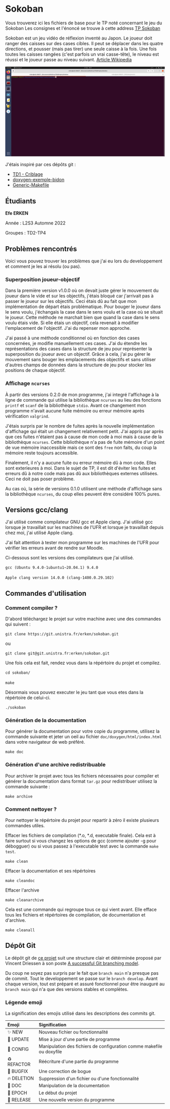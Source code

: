 # Sokoban
Vous trouverez ici les fichiers de base pour le TP noté concernant le jeu du Sokoban
Les consignes et l'énoncé se trouve à cette address [TP Sokoban](https://techdevprintemps2022.pages.unistra.fr/TP_TechDevEnonce/)

Sokoban est un jeu vidéo de réflexion inventé au Japon. Le joueur doit ranger des caisses sur des cases cibles. Il peut se déplacer dans les quatre directions, et pousser (mais pas tirer) une seule caisse à la fois. Une fois toutes les caisses rangées (c'est parfois un vrai casse-tête), le niveau est réussi et le joueur passe au niveau suivant. [Article Wikipedia](https://fr.wikipedia.org/wiki/Sokoban)

<!-- Pour la compatibilité de GitLab et de Doxygen en même temps j'ai du utiliser cette ligne de html pour attacher une image -->
<img src="images/sokobanCLIv0.2.2.gif">

J'étais inspiré par ces dépôts git :

* [TD1 - Criblage](https://gitlab.com/qgoestch/td1-criblage)
* [doxygen-exemple-bidon](https://git.unistra.fr/max.schmitt/doxygen-exemple-bidon)
* [Generic-Makefile](https://github.com/Leandros/Generic-Makefile/blob/master/Makefile)

## Étudiants
**Efe ERKEN**

Année : L2S3 Automne 2022

Groupes : TD2-TP4

## Problèmes rencontrés
Voici vous pouvez trouver les problèmes que j'ai eu lors du developpement et comment je les ai résolu (ou pas).

### Superposition joueur-objectif
Dans la première version v1.0.0 où on devait juste gérer le mouvement du joueur dans le vide et sur les objectifs, j'étais bloqué car j'arrivait pas à passer le joueur sur les objectifs. Ceci étais dû au fait que mon implémentation de départ étais problématique. Pour bouger le joueur dans le sens voulu, j'échangais la case dans le sens voulu et la case où se situait le joueur. Cette méthode ne marchait bien que quand la case dans le sens voulu étais vide. Si elle étais un objectif, cela revenait à modifier l'emplacement de l'objectif. J'ai du repenser mon approche.

J'ai passé à une méthode conditionnel où en fonction des cases concernées, je modifie manuellement ces cases. J'ai du étendre les représentations des cases dans la structure de jeu pour représenter la superposition du joueur avec un objectif. Grâce à cela, j'ai pu gérer le mouvement sans bouger les emplacements des objectifs et sans utiliser d'autres champs de données dans la structure de jeu pour stocker les positions de chaque objectif.

### Affichage `ncurses`
À partir des versions 0.2.0 de mon programme, j'ai integré l'affichage à la ligne de commande qui utilise la bibliothèque `ncurses` au lieu des fonctions `printf` et `scanf` de la bibliothèque `stdio`. Avant ce changement mon programme n'avait aucune fuite mémoire ou erreur mémoire après vérification `valgrind`.

J'étais surpris par le nombre de fuites après la nouvelle implémentation d'affichage qui était un changement relativement petit. J'ai appris par après que ces fuites n'étaient pas à cause de mon code à moi mais à cause de la bibliothèque `ncurses`. Cette bibliothèque n'a pas de fuite mémoire d'un point de vue mémoire inaccessible mais ce sont des `free` non faits, du coup la mémoire reste toujours accessible.

Finalement, il n'y a aucune fuite ou erreur mémoire dû à mon code. Elles sont exterieures à moi. Dans le sujet de TP, il est dit d'éviter les fuites et erreurs dû à notre code mais pas dû aux bibliothèques externes utilisées. Ceci ne doit pas poser problème.

Au cas où, la série de versions 0.1.0 utilisent une méthode d'affichage sans la bibliothèque `ncurses`, du coup elles peuvent être considéré 100% pures.

## Versions gcc/clang
J'ai utilisé comme compilateur GNU gcc et Apple clang. J'ai utilisé gcc lorsque je travaillait sur les machines de l'UFR et lorsque je travaillait depuis chez moi, j'ai utilisé Apple clang.

J'ai fait attention à tester mon programme sur les machines de l'UFR pour vérifier les erreurs avant de rendre sur Moodle.

Ci-dessous sont les versions des compilateurs que j'ai utilisé.

```
gcc (Ubuntu 9.4.0-1ubuntu1~20.04.1) 9.4.0

Apple clang version 14.0.0 (clang-1400.0.29.102)
```

## Commandes d'utilisation

### Comment compiler ?
D'abord téléchargez le projet sur votre machine avec une des commandes qui suivent :

```
git clone https://git.unistra.fr/erken/sokoban.git
```
ou
```
git clone git@git.unistra.fr:erken/sokoban.git
```

Une fois cela est fait, rendez vous dans la répértoire du projet et compilez.
```
cd sokoban/

make
```

Désormais vous pouvez executer le jeu tant que vous etes dans la répértoire de celui-ci.
```
./sokoban
```

### Génération de la documentation
Pour générer la documentation pour votre copie du programme, utilisez la commande suivante et jeter un oeil au fichier `doc/doxygen/html/index.html` dans votre navigateur de web préféré.
```
make doc
```

### Génération d'une archive redistribuable
Pour archiver le projet avec tous les fichiers nécessaires pour compiler et générer la documentation dans format `tar.gz` pour redistribuer utilisez la commande suivante :
```
make archive
```

### Comment nettoyer ?
Pour nettoyer le répértoire du projet pour repartir à zéro il existe plusieurs commandes utiles.

Effacer les fichiers de compilation (*.o, *.d, executable finale). Cela est à faire surtout si vous changez les options de gcc (comme ajouter -g pour débogguer) ou si vous passez à l'executable test avec la commande `make test`.
```
make clean
```

Effacer la documentation et ses répértoires
```
make cleandoc
```

Effacer l'archive
```
make cleanarchive
```

Cela est une commande qui regroupe tous ce qui vient avant. Elle efface tous les fichiers et répértoires de compilation, de documentation et d'archive.
```
make cleanall
```

## Dépôt Git
Le dépôt git de [ce projet](https://git.unistra.fr/erken/sokoban) suit une structure clair et détérminée proposé par Vincent Driessen à son poste [A successful Git branching model](https://nvie.com/posts/a-successful-git-branching-model/).

Du coup ne soyez pas surpris par le fait que `branch main` n'a presque pas de commit. Tout le developpement se passe sur le `branch develop`. Avant chaque version, tout est préparé et assuré fonctionnel pour être inauguré au `branch main` qui n'a que des versions stables et complètes.

### Légende emoji
La signification des emojis utilisé dans les descriptions des commits git.

Emoji | Signification
:-|:-
✨ NEW | Nouveau fichier ou fonctionnalité
🔧 UPDATE | Mise à jour d'une partie de programme
🔨 CONFIG | Manipulation des fichiers de configuration comme makefile ou doxyfile
♻️ REFACTOR | Réécriture d'une partie du programme
🐛 BUGFIX | Une correction de bogue
🔥 DELETION | Suppression d'un fichier ou d'une fonctionnalité
📝 DOC | Manipulation de la documentation
🎉 EPOCH | Le début du projet
🚀 RELEASE | Une nouvelle version du programme
